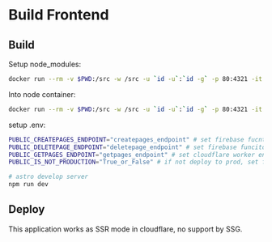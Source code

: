 # Build Frontend
## Build

Setup node_modules:
```sh
docker run --rm -v $PWD:/src -w /src -u `id -u`:`id -g` -p 80:4321 -it node:18.17.1 npm install
```
Into node container:
```sh
docker run --rm -v $PWD:/src -w /src -u `id -u`:`id -g` -p 80:4321 -it node:18.17.1 /bin/bash
```

setup .env:
```sh
PUBLIC_CREATEPAGES_ENDPOINT="createpages_endpoint" # set firebase fucntion endpoint
PUBLIC_DELETEPAGE_ENDPOINT="deletepage_endpoint" # set firebase funciton endpoint
PUBLIC_GETPAGES_ENDPOINT="getpages_endpoint" # set cloudflare worker endpoint
PUBLIC_IS_NOT_PRODUCTION="True_or_False" # if not deploy to prod, set flag true. if prod, need not to set or set false
```

```sh
# astro develop server
npm run dev
```

## Deploy 

This application works as SSR mode in cloudflare, no support by SSG.
